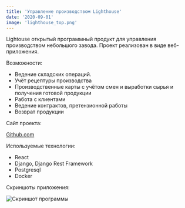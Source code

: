 ```yaml
---
title: 'Управление производством Lighthouse'
date: '2020-09-01'
image: 'lighthouse_top.png'
---
```


Lightouse открытый программный продукт для управления производством небольшого завода. Проект реализован в виде веб-приложения.

Возможности:

- Ведение складских операций.
- Учёт рецептуры производства
- Производственные карты с учётом смен и выработки сырья и получения готовой продукции
- Работа с клиентами
- Ведение контрактов, претензионной работы
- Возврат продукции


Сайт проекта:

[Github.com](https://github.com/DFilyushin/lighthouse) 

Используемые технологии:

- React
- Django, Django Rest Framework
- Postgresql
- Docker

Скриншоты приложения:

![Скриншот программы](/images/lighthouse_logo.png)
